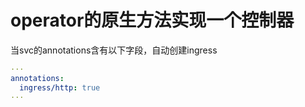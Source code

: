 # operator的原生方法实现一个控制器

当svc的annotations含有以下字段，自动创建ingress
```yaml
···
annotations:
  ingress/http: true
···
```
